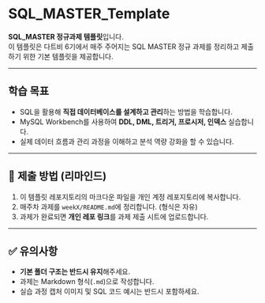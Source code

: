 # SQL_MASTER_Template

**SQL_MASTER 정규과제 템플릿**입니다.  
이 템플릿은 다트비 6기에서 매주 주어지는 SQL MASTER 정규 과제를 정리하고 제출하기 위한 기본 템플릿을 제공합니다.  

---

## 학습 목표
- SQL을 활용해 **직접 데이터베이스를 설계하고 관리**하는 방법을 학습합니다.
- MySQL Workbench를 사용하여 **DDL, DML, 트리거, 프로시저, 인덱스** 실습합니다.
- 실제 데이터 흐름과 관리 과정을 이해하고 분석 역량 강화을 할 수 있습니다.

---

## 📂 제출 방법 (리마인드)
1. 이 템플릿 레포지토리의 마크다운 파일을 개인 계정 레포지토리에 복사합니다.
2. 매주차 과제를 `weekX/README.md`에 정리합니다. (형식은 자유)
3. 과제가 완료되면 **개인 레포 링크**를 과제 제출 시트에 업로드합니다.  

---

## ✅ 유의사항
- **기본 폴더 구조는 반드시 유지**해주세요.  
- 과제는 Markdown 형식(`.md`)으로 작성합니다.  
- 실습 과정 캡처 이미지 및 SQL 코드 예시는 반드시 포함하세요.  
